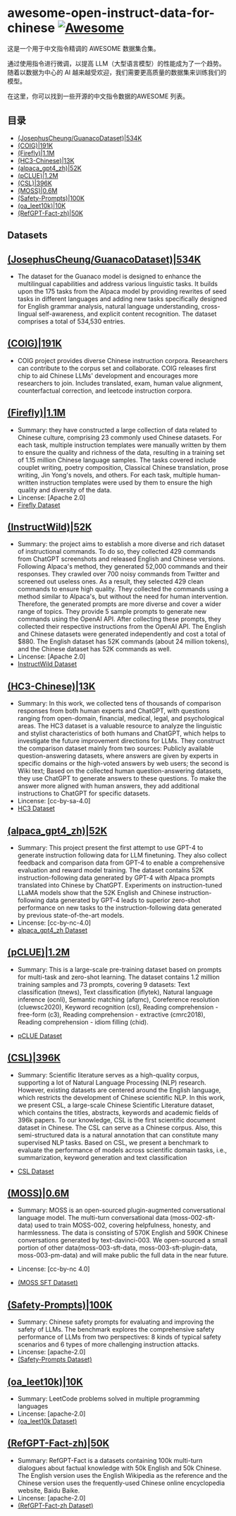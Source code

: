 # awesome-open-instruct-data-for-chinese [![Awesome](https://awesome.re/badge.svg)](https://awesome.re)

这是一个用于中文指令精调的 AWESOME 数据集合集。

通过使用指令进行微调，以提高 LLM（大型语言模型）的性能成为了一个趋势。随着以数据为中心的 AI 越来越受欢迎，我们需要更高质量的数据集来训练我们的模型。

在这里，你可以找到一些开源的中文指令数据的AWESOME 列表。

## 目录

- [(JosephusCheung/GuanacoDataset)|534K](https://huggingface.co/datasets/JosephusCheung/GuanacoDataset)
- [(COIG)|191K](https://huggingface.co/datasets/BAAI/COIG/tree/main)
- [(Firefly)|1.1M](https://huggingface.co/datasets/YeungNLP/firefly-train-1.1M)
- [(HC3-Chinese)|13K](https://huggingface.co/datasets/Hello-SimpleAI/HC3-Chinese)
- [(alpaca_gpt4_zh)|52K](https://github.com/Instruction-Tuning-with-GPT-4/GPT-4-LLM/blob/main/data/alpaca_gpt4_data_zh.json)
- [(pCLUE)|1.2M](https://github.com/CLUEbenchmark/pCLUE)
- [(CSL)|396K](https://github.com/ydli-ai/CSL)
- [(MOSS)|0.6M](https://github.com/OpenLMLab/MOSS/tree/main/SFT_data)
- [(Safety-Prompts)|100K](https://github.com/thu-coai/Safety-Prompts)
- [(oa_leet10k)|10K](https://huggingface.co/datasets/ehartford/oa_leet10k)
- [(RefGPT-Fact-zh)|50K](https://huggingface.co/datasets/Mutonix/RefGPT-Fact)

## Datasets

 ## [(JosephusCheung/GuanacoDataset)|534K](https://huggingface.co/datasets/JosephusCheung/GuanacoDataset)

 - The dataset for the Guanaco model is designed to enhance the multilingual capabilities and address various linguistic tasks. It builds upon the 175 tasks from the Alpaca model by providing rewrites of seed tasks in different languages and adding new tasks specifically designed for English grammar analysis, natural language understanding, cross-lingual self-awareness, and explicit content recognition. The dataset comprises a total of 534,530 entries. 

 ## [(COIG)|191K](https://huggingface.co/datasets/BAAI/COIG/tree/main)

 - COIG project provides diverse Chinese instruction corpora. Researchers can contribute to the corpus set and collaborate. COIG releases first chip to aid Chinese LLMs' development and encourages more researchers to join. Includes translated, exam, human value alignment, counterfactual correction, and leetcode instruction corpora.

 ## [(Firefly)|1.1M](https://huggingface.co/datasets/YeungNLP/firefly-train-1.1M)

 - Summary: they have constructed a large collection of data related to Chinese culture, comprising 23 commonly used Chinese datasets. For each task, multiple instruction templates were manually written by them to ensure the quality and richness of the data, resulting in a training set of 1.15 million Chinese language samples. The tasks covered include couplet writing, poetry composition, Classical Chinese translation, prose writing, Jin Yong's novels, and others. For each task, multiple human-written instruction templates were used by them to ensure the high quality and diversity of the data.
- Lincense: [Apache 2.0]
- [Firefly Dataset](https://huggingface.co/datasets/YeungNLP/firefly-train-1.1M)

 ## [(InstructWild)|52K](https://github.com/XueFuzhao/InstructionWild)

 - Summary:  the project aims to establish a more diverse and rich dataset of instructional commands. To do so, they collected 429 commands from ChatGPT screenshots and released English and Chinese versions. Following Alpaca's method, they generated 52,000 commands and their responses. They crawled over 700 noisy commands from Twitter and screened out useless ones. As a result, they selected 429 clean commands to ensure high quality. They collected the commands using a method similar to Alpaca's, but without the need for human intervention. Therefore, the generated prompts are more diverse and cover a wider range of topics. They provide 5 sample prompts to generate new commands using the OpenAI API. After collecting these prompts, they collected their respective instructions from the OpenAI API. The English and Chinese datasets were generated independently and cost a total of $880. The English dataset has 52K commands (about 24 million tokens), and the Chinese dataset has 52K commands as well.
 - Lincense: [Apache 2.0]
 - [InstructWild Dataset](https://drive.google.com/file/d/1OqfOUWYfrK6riE9erOx-Izp3nItfqz_K/view)



 ## [(HC3-Chinese)|13K](https://huggingface.co/datasets/Hello-SimpleAI/HC3-Chinese)

 - Summary:  In this work, we collected tens of thousands of comparison responses from both human experts and ChatGPT, with questions ranging from open-domain, financial, medical, legal, and psychological areas. The HC3 dataset is a valuable resource to analyze the linguistic and stylist characteristics of both humans and ChatGPT, which helps to investigate the future improvement directions for LLMs. They construct the comparison dataset mainly from two sources: Publicly available question-answering datasets, where answers are given by experts in specific domains or the high-voted answers by web users; the second is Wiki text; Based on the collected human question-answering datasets, they use ChatGPT to generate answers to these questions. To make the answer more aligned with human answers, they add additional instructions to ChatGPT for specific datasets. 
 - Lincense: [cc-by-sa-4.0]
 - [HC3 Dataset](https://huggingface.co/datasets/Hello-SimpleAI/HC3-Chinese)



 ## [(alpaca_gpt4_zh)|52K](https://github.com/Instruction-Tuning-with-GPT-4/GPT-4-LLM/blob/main/data/alpaca_gpt4_data_zh.json)

 - Summary: This project present the first attempt to use GPT-4 to generate instruction following data for LLM finetuning. They also collect feedback and comparison data from GPT-4 to enable a comprehensive evaluation and reward model training. The dataset contains 52K instruction-following data generated by GPT-4 with Alpaca prompts translated into Chinese by ChatGPT. Experiments on instruction-tuned LLaMA models show that the 52K English and Chinese instruction-following data generated by GPT-4 leads to superior zero-shot performance on new tasks to the instruction-following data generated by previous state-of-the-art models.
 - Lincense: [cc-by-nc-4.0]
 - [alpaca_gpt4_zh Dataset](https://github.com/Instruction-Tuning-with-GPT-4/GPT-4-LLM/blob/main/data/alpaca_gpt4_data_zh.json)



 ## [(pCLUE)|1.2M](https://github.com/CLUEbenchmark/pCLUE)

 - Summary:  This is a large-scale pre-training dataset based on prompts for multi-task and zero-shot learning. The dataset contains 1.2 million training samples and 73 prompts, covering 9 datasets: Text classification (tnews), Text classification (iflytek), Natural language inference (ocnli), Semantic matching (afqmc), Coreference resolution (cluewsc2020), Keyword recognition (csl), Reading comprehension - free-form (c3), Reading comprehension - extractive (cmrc2018), Reading comprehension - idiom filling (chid).

 - [pCLUE Dataset](https://github.com/CLUEbenchmark/pCLUE)



 ## [(CSL)|396K](https://github.com/ydli-ai/CSL)

 - Summary:  Scientific literature serves as a high-quality corpus, supporting a lot of Natural Language Processing (NLP) research. However, existing datasets are centered around the English language, which restricts the development of Chinese scientific NLP. In this work, we present CSL, a large-scale Chinese Scientific Literature dataset, which contains the titles, abstracts, keywords and academic fields of 396k papers. To our knowledge, CSL is the first scientific document dataset in Chinese. The CSL can serve as a Chinese corpus. Also, this semi-structured data is a natural annotation that can constitute many supervised NLP tasks. Based on CSL, we present a benchmark to evaluate the performance of models across scientific domain tasks, i.e., summarization, keyword generation and text classification

 - [CSL Dataset](https://drive.google.com/file/d/1xEDgtqHU4qm0Sp-dKjc5KerAmWydmh3-/view)

 ## [(MOSS)|0.6M](https://github.com/OpenLMLab/MOSS/tree/main/SFT_data)

 - Summary: MOSS is an open-sourced plugin-augmented conversational language model. The multi-turn conversational data (moss-002-sft-data) used to train MOSS-002, covering helpfulness, honesty, and harmlessness. The data is consisting of 570K English and 590K Chinese conversations generated by text-davinci-003. We open-sourced a small portion of other data(moss-003-sft-data, moss-003-sft-plugin-data, moss-003-pm-data) and will make public the full data in the near future. 

 - Lincense: [cc-by-nc 4.0]

 - [(MOSS SFT Dataset)](https://github.com/OpenLMLab/MOSS/tree/main/SFT_data)

 ## [(Safety-Prompts)|100K](https://github.com/thu-coai/Safety-Prompts)

 - Summary: Chinese safety prompts for evaluating and improving the safety of LLMs. The benchmark explores the comprehensive safety performance of LLMs from two perspectives: 8 kinds of typical safety scenarios and 6 types of more challenging instruction attacks.
 - Lincense: [apache-2.0]
 - [(Safety-Prompts Dataset)](https://github.com/thu-coai/Safety-Prompts)

 ## [(oa_leet10k)|10K](https://huggingface.co/datasets/ehartford/oa_leet10k)

 - Summary: LeetCode problems solved in multiple programming languages
 - Lincense: [apache-2.0]
 - [(oa_leet10k Dataset)](https://huggingface.co/datasets/ehartford/oa_leet10k)



 ## [(RefGPT-Fact-zh)|50K](https://huggingface.co/datasets/Mutonix/RefGPT-Fact/viewer/Mutonix--RefGPT-Fact/zh)

 - Summary:  RefGPT-Fact is a datasets containing 100k multi-turn dialogues about factual knowledge with 50k English and 50k Chinese. The English version uses the English Wikipedia as the reference and the Chinese version uses the frequently-used Chinese online encyclopedia website, Baidu Baike.
 - Lincense: [apache-2.0]
 - [(RefGPT-Fact-zh Dataset)](https://huggingface.co/datasets/Mutonix/RefGPT-Fact/viewer/Mutonix--RefGPT-Fact/zh)

